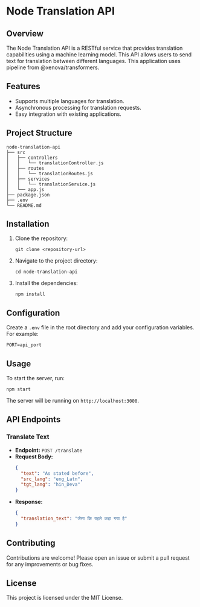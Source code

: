 # Node Translation API

## Overview
The Node Translation API is a RESTful service that provides translation capabilities using a machine learning model. This API allows users to send text for translation between different languages.
This application uses pipeline from @xenova/transformers. 

## Features
- Supports multiple languages for translation.
- Asynchronous processing for translation requests.
- Easy integration with existing applications.

## Project Structure
```
node-translation-api
├── src
│   ├── controllers
│   │   └── translationController.js
│   ├── routes
│   │   └── translationRoutes.js
│   ├── services
│   │   └── translationService.js
│   └── app.js
├── package.json
├── .env
└── README.md
```

## Installation
1. Clone the repository:
   ```
   git clone <repository-url>
   ```
2. Navigate to the project directory:
   ```
   cd node-translation-api
   ```
3. Install the dependencies:
   ```
   npm install
   ```

## Configuration
Create a `.env` file in the root directory and add your configuration variables. For example:
```
PORT=api_port
```

## Usage
To start the server, run:
```
npm start
```
The server will be running on `http://localhost:3000`.

## API Endpoints
### Translate Text
- **Endpoint:** `POST /translate`
- **Request Body:**
  ```json
  {
    "text": "As stated before",
    "src_lang": "eng_Latn",
    "tgt_lang": "hin_Deva"
  }
  ```
- **Response:**
  ```json
  {
    "translation_text": "जैसा कि पहले कहा गया है"
  }
  ```

## Contributing
Contributions are welcome! Please open an issue or submit a pull request for any improvements or bug fixes.

## License
This project is licensed under the MIT License.
